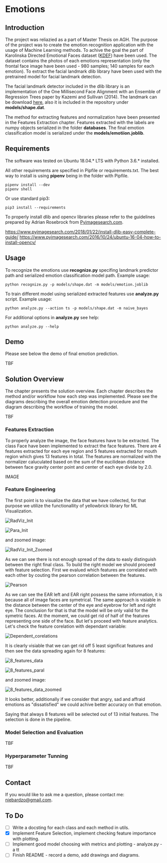 # Emotions

## Introduction

The project was reliazied as a part of Master Thesis on AGH. The purpose of the project was to create the emotion recognition application with the usage of Machine Learning methods. To achive the goal the part of Karolinska Directed Emotional Faces dataset ([KDEF](http://www.kdef.se/)) have been used. The dataset contains the photos of each emotions representation (only the frontal face image have been used - 980 samples; 140 samples for each emotion). To extract the facial landmark dlib library have been used with the pretrained model for facial landmark detection.

The facial landmark detector included in the dlib library is an implementation of the One Millisecond Face Alignment with an Ensemble of Regression Trees paper by Kazemi and Sullivan (2014).
The landmark can be download [here](http://dlib.net/files/shape_predictor_68_face_landmarks.dat.bz2), also it is included in the repository under **models/shape.dat**.

The method for extracting features and normalization have been presented in the Features Extraction chapter.
Features extracted with the labels are numpy objects serialized in the folder **databases**. The final emotion classification model is serialized under the **models/emotiion.joblib**.

## Requirements

The software was tested on Ubuntu 18.04.* LTS with Python 3.6.* installed.

All other requirements are specified in Pipfile or requirements.txt. The best way to install is using **pipenv** being in the folder with Pipfile.

```
pipenv install --dev
pipenv shell
```

Or use standard pip3:

```
pip3 install --requirements
```

To properly install dlib and opencv libraries please refer to the guidelines prepared by Adrian Rosebrock from [Pyimagesearch.com](https://www.pyimagesearch.com). 

https://www.pyimagesearch.com/2018/01/22/install-dlib-easy-complete-guide/
https://www.pyimagesearch.com/2016/10/24/ubuntu-16-04-how-to-install-opencv/

## Usage

To recognize the emotions use **recognize.py** specifing landmark predictor path and serialized emotion classification model path. Example usage:

```
python recognize.py -p models/shape.dat -m models/emotion.joblib
```

To train different model using serialized extracted features use **analyze.py** script. Example usage:

```
python analyze.py --action ts -p models/shape.dat -m naive_bayes
```

For additional options in **analyze.py** see help:

```
python analyze.py --help
```


## Demo

Please see below the demo of final emotion prediction.

TBF

## Solution Overview

The chapter presents the solution overview. Each chapter describes the method and/or workflow how each step was implemented. Please see the diagrams describing the overall emotion detection procedure and the diagram describing the workflow of training the model.

TBF

### Features Extraction

To properly analyze the image, the face features have to be extracted. The class Face have been implemented to extract the face features. There are 4 features extracted for each eye region and 5 features extracted for mouth region which gives 13 features in total. The features are normalized with the normalizer caluculated based on the sum of the eucilidean distance between face gravity center point and center of each eye divide by 2.0.

IMAGE


### Feature Engineering

The first point is to visualize the data that we have collected, for that purpose we utilize the functionallity of yellowbrick library for ML Visualization.


![RadViz_Init](../blob/master/static/init_data.png)

![Para_Init](https://raw.githubusercontent.com/niebardzo/Emotions/master/static/init_paraller_coordinates.png)

and zoomed image:

![RadViz_Init_Zoomed](https://raw.githubusercontent.com/niebardzo/Emotions/master/static/init_data_zoomed.png)

As we can see there is not enough spread of the data to easly distinguish between the right final class. To build the right model we should proceed with feature selection. First we evalued which features are correlated with each other by couting the pearson correlation between the features.

![Pearson](https://raw.githubusercontent.com/niebardzo/Emotions/master/static/init_pearson.png)

As we can see the EAR left and EAR right possess the same information, it is because all of image faces are symetrical. The same approach is visiable in the distance between the center of the eye and eyebrow for left and right eye. The conclusion for that is that the model will be only valid for the symetric faces. At the moment, we could get rid of half of the features representing one side of the face. But let's proceed with feature analytics. Let's check the feature corelation with dependant variable:

![Dependent_corelations](https://raw.githubusercontent.com/niebardzo/Emotions/master/static/init_corelations.png)

It is clearly visiable that we can get rid off 5 least significat features and then see the data spreading again for 8 features:

![8_features_data](https://raw.githubusercontent.com/niebardzo/Emotions/master/static/8_data.png)

![8_features_paral](https://raw.githubusercontent.com/niebardzo/Emotions/master/static/8_paraller.png)

and zoomed image:

![8_features_data_zoomed](https://raw.githubusercontent.com/niebardzo/Emotions/master/static/8_data_zoomed.png)

It looks better, additionally if we consider that angry, sad and affraid emotions as "dissatisfied" we could achive better accuracy on that emotion.


Saying that always 8 features will be selected out of 13 initial features. The selection is done in the pipeline.


### Model Selection and Evaluation

TBF


### Hyperparameter Tunning

TBF



## Contact

If you would like to ask me a question, please contact me: niebardzo@gmail.com.

## To Do

- [ ] Write a docsting for each class and each method in utils.
- [x] Implement Feature Selection, implement checking feature importance with plotting.
- [ ] Implement good model choosing with metrics and plotting - analyze.py -a tt
- [ ] Finish README - record a demo, add drawings and diagrams.
